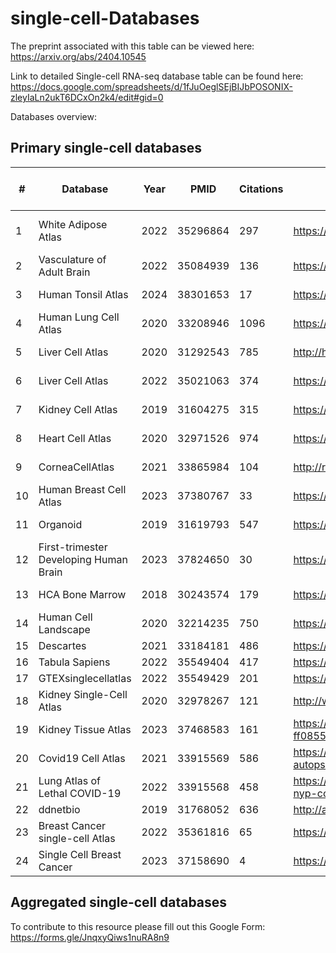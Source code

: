 # single-cell-Databases

The preprint associated with this table can be viewed here: https://arxiv.org/abs/2404.10545

Link to detailed Single-cell RNA-seq database table can be found here: https://docs.google.com/spreadsheets/d/1fJuOeglSEjBIJbPOSONIX-zleyIaLn2ukT6DCxOn2k4/edit#gid=0

Databases overview:

## Primary single-cell databases
| #  | Database                             | Year | PMID     | Citations | URL                                                                                               | Web Interferance | Number of studies/dataset | Number of donors/samples | Number of cells | Data source | Cancer types/Diseases | Number of tissues | Number of organs | Specific focus | Specific type             |
|----|--------------------------------------|------|----------|-----------|--------------------------------------------------------------------------------------------------|------------------|---------------------------|--------------------------|----------------|-------------|------------------------|------------------|-----------------|----------------|---------------------------|
| 1  | White Adipose Atlas                  | 2022 | 35296864 | 297       | https://gitlab.com/rosen-lab/white-adipose-atlas                                                 | Available        | 1                         | 9                        | 28465          | Primary     |                        | 1                |                 | Tissue-specific | White Adipose Tissue      |
| 2  | Vasculature of Adult Brain           | 2022 | 35084939 | 136       | https://cells.ucsc.edu/?ds=adult-brain-vasc                                                      | Available        | 1                         | 5                        | 161336         | Primary     |                        | 1                |                 | Tissue-specific | Vascultature              |
| 3  | Human Tonsil Atlas                   | 2024 | 38301653 | 17        | https://bioconductor.org/packages/release/data/experiment/html/HCATonsilData.html                | Not available    | 1                         | 17                       | 556000         | Primary     |                        | 1                |                 | Tissue-specific | Tonsil                    |
| 4  | Human Lung Cell Atlas                | 2020 | 33208946 | 1096      | https://hlca.ds.czbiohub.org/                                                                    | Available        | 1                         | 3                        | 75000          | Primary     |                        | 1                |                 | Tissue-specific | Lung                      |
| 5  | Liver Cell Atlas                     | 2020 | 31292543 | 785       | http://human-liver-cell-atlas.ie-freiburg.mpg.de/                                                | Available        | 1                         | 9                        | 10000          | Primary     |                        | 1                |                 | Tissue-specific | Liver                     |
| 6  | Liver Cell Atlas                     | 2022 | 35021063 | 374       | https://www.livercellatlas.org/datasets_HCA.php                                                  | Available        | 1                         | 5                        | 167598         | Primary     |                        | 1                |                 | Tissue-specific | Liver                     |
| 7  | Kidney Cell Atlas                    | 2019 | 31604275 | 315       | https://www.kidneycellatlas.org/                                                                 | Available        | 1                         | 20                       | 40268          | Primary     |                        | 1                |                 | Tissue-specific | Kidney                    |
| 8  | Heart Cell Atlas                     | 2020 | 32971526 | 974       | https://www.heartcellatlas.org/                                                                  | Available        | 1                         | 14                       | 704296         | Primary     |                        | 1                |                 | Tissue-specific | Heart                     |
| 9  | CorneaCellAtlas                      | 2021 | 33865984 | 104       | http://retinalstemcellresearch.co.uk/CorneaCellAtlas/                                            | Available        | 1                         | 4                        | 21343          | Primary     |                        | 1                |                 | Tissue-specific | Cornea                    |
| 10 | Human Breast Cell Atlas              | 2023 | 37380767 | 33        | https://navinlabcode.github.io/HumanBreastCellAtlas.github.io/                                   | Available        | 1                         | 126                      | 714331         | Primary     |                        | 1                |                 | Tissue-specific | Breast                    |
| 11 | Organoid                             | 2019 | 31619793 | 547       | https://bioinf.eva.mpg.de/shiny/sample-apps/scApeX/                                              | Available        | 1                         |                          | 43498          | Primary     |                        | 1                |                 | Tissue-specific | Brain                     |
| 12 | First-trimester Developing Human Brain | 2023 | 37824650 | 30        | https://hdca-sweden.scilifelab.se/tissues-overview/brain/                                        | Available        | 1                         | 26                       | 1665937        | Primary     |                        | 1                |                 | Tissue-specific | Brain                     |
| 13 | HCA Bone Marrow                      | 2018 | 30243574 | 179       | https://www.altanalyze.org/ICGS/HCA/splash.php                                                   | Available        | 1                         | 8                        | 100000         | Primary     |                        | 1                |                 | Tissue-specific | Bone Marrow               |
| 14 | Human Cell Landscape                 | 2020 | 32214235 | 750       | https://bis.zju.edu.cn/HCL/                                                                      | Available        | 1                         | 63                       | 700000         | Primary     | 50                     |                  | General          | General                  |
| 15 | Descartes                            | 2021 | 33184181 | 486       | https://descartes.brotmanbaty.org/                                                               | Available        | 1                         | 15                       | 4000000        | Primary     | 121                    | 15               | General          | General                  |
| 16 | Tabula Sapiens                       | 2022 | 35549404 | 417       | https://tabula-sapiens-portal.ds.czbiohub.org/                                                   | Available        | 1                         | 15                       | 500000         | Primary     | 24                     |                  | General          | General                  |
| 17 | GTEXsinglecellatlas                  | 2022 | 35549429 | 201       | https://www.gtexportal.org/home/singleCellOverviewPage                                           | Available        | 1                         | 16                       | 209126         | Primary     | 8                      |                  | General          | General                  |
| 18 | Kidney Single-Cell Atlas             | 2020 | 32978267 | 121       | http://www.ruuo-kidney-gene-atlas.com/                                                           | Available        | 1                         | 4                        | 17136          | Primary     |                        | 1                | Disease          | Kidney Disease            |
| 19 | Kidney Tissue Atlas                  | 2023 | 37468583 | 161       | https://cellxgene.cziscience.com/collections/bcb61471-2a44-4d00-a0af-ff085512674c                 | Available        | 1                         | 93                       | 584843         | Primary     |                        | 1                | Disease          | Kidney Disease            |
| 20 | Covid19 Cell Atlas                   | 2021 | 33915569 | 586       | https://singlecell.broadinstitute.org/single_cell/study/SCP1052/covid-19-lung-autopsy-samples#study-summary | Available        | 1                         | 32                       | 106792         | Primary     | 11                     |                  | Disease          | Covid-19                  |
| 21 | Lung Atlas of Lethal COVID-19        | 2022 | 33915568 | 458       | https://singlecell.broadinstitute.org/single_cell/study/SCP1219/columbia-university-nyp-covid-19-lung-atlas | Available        | 1                         | 19                       | 116314         | Primary     |                        | 1                | Disease          | Covid-19                  |
| 22 | ddnetbio                             | 2019 | 31768052 | 636       | http://adsn.ddnetbio.com/                                                                        | Available        | 1                         | 6                        | 13214          | Primary     |                        | 1                | Disease          | Alzheimer                 |
| 23 | Breast Cancer single-cell Atlas      | 2022 | 35361816 | 65        | https://bcatlas.tigem.it/tigem/dibernardo/AIRC_atlas_32_ccls/?ds=Atlas_32_ccls                    | Available        | 1                         | 32                       | 35276          | Primary     | 1                      | 1                | Cancer           | Breast Cancer             |
| 24 | Single Cell Breast Cancer            | 2023 | 37158690 | 4         | https://mikaqiao.shinyapps.io/scBC/                                                              | Available        | 1                         | 21                       | 117958         | Primary     | 1                      | 1                | Cancer           | Breast Cancer             |




## Aggregated single-cell databases

To contribute to this resource please fill out this Google Form: https://forms.gle/JnqxyQiws1nuRA8n9
